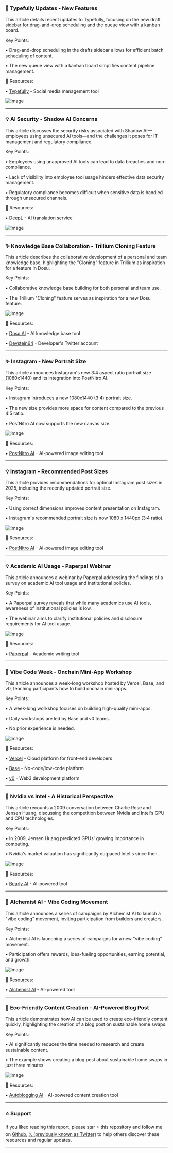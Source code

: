 ### 🚀 Typefully Updates - New Features

This article details recent updates to Typefully, focusing on the new draft sidebar for drag-and-drop scheduling and the queue view with a kanban board.

Key Points:

• Drag-and-drop scheduling in the drafts sidebar allows for efficient batch scheduling of content.


• The new queue view with a kanban board simplifies content pipeline management.


🔗 Resources:

• [Typefully](https://x.com/typefully) - Social media management tool


![Image](https://x.com/typefully/status/1958150271558983795/photo/1)


---

### 💡 AI Security - Shadow AI Concerns

This article discusses the security risks associated with Shadow AI—employees using unsecured AI tools—and the challenges it poses for IT management and regulatory compliance.

Key Points:

• Employees using unapproved AI tools can lead to data breaches and non-compliance.


•  Lack of visibility into employee tool usage hinders effective data security management.


• Regulatory compliance becomes difficult when sensitive data is handled through unsecured channels.



🔗 Resources:

• [DeepL](https://x.com/DeepLcom) - AI translation service


![Image](https://x.com/DeepLcom/status/1958140711666323760/photo/1)


---

### ✨ Knowledge Base Collaboration - Trillium Cloning Feature

This article describes the collaborative development of a personal and team knowledge base, highlighting the "Cloning" feature in Trillium as inspiration for a feature in Dosu.

Key Points:

• Collaborative knowledge base building for both personal and team use.


• The Trillium "Cloning" feature serves as inspiration for a new Dosu feature.


![Image](https://pbs.twimg.com/media/GyudBt9XsAABBol?format=jpg&name=small)

🔗 Resources:

• [Dosu AI](https://x.com/dosu_ai) - AI knowledge base tool


• [Devstein64](https://x.com/devstein64) - Developer's Twitter account



---

### ✨ Instagram - New Portrait Size

This article announces Instagram's new 3:4 aspect ratio portrait size (1080x1440) and its integration into PostNitro AI.

Key Points:

• Instagram introduces a new 1080x1440 (3:4) portrait size.


•  The new size provides more space for content compared to the previous 4:5 ratio.


• PostNitro AI now supports the new canvas size.


![Image](https://pbs.twimg.com/media/GytXF4cXsAAioL0?format=jpg&name=small)

🔗 Resources:

• [PostNitro AI](https://x.com/postnitroai) - AI-powered image editing tool


---

### 💡 Instagram - Recommended Post Sizes

This article provides recommendations for optimal Instagram post sizes in 2025, including the recently updated portrait size.

Key Points:

• Using correct dimensions improves content presentation on Instagram.


• Instagram's recommended portrait size is now 1080 x 1440px (3:4 ratio).



![Image](https://pbs.twimg.com/media/GyttOZ5XMAAttKV?format=jpg&name=small)

🔗 Resources:

• [PostNitro AI](https://x.com/postnitroai) - AI-powered image editing tool


---

### 💡 Academic AI Usage - Paperpal Webinar

This article announces a webinar by Paperpal addressing the findings of a survey on academic AI tool usage and institutional policies.

Key Points:

• A Paperpal survey reveals that while many academics use AI tools, awareness of institutional policies is low.


• The webinar aims to clarify institutional policies and disclosure requirements for AI tool usage.



![Image](https://pbs.twimg.com/media/GytnCIhWMAA2ji5?format=png&name=small)

🔗 Resources:

• [Paperpal](https://x.com/teampaperpal) - Academic writing tool


---

### 🚀 Vibe Code Week - Onchain Mini-App Workshop

This article announces a week-long workshop hosted by Vercel, Base, and v0, teaching participants how to build onchain mini-apps.

Key Points:

•  A week-long workshop focuses on building high-quality mini-apps.


• Daily workshops are led by Base and v0 teams.


• No prior experience is needed.


![Image](https://pbs.twimg.com/media/GypVBBFbcAA2IjY?format=png&name=small)

🔗 Resources:

• [Vercel](https://x.com/vercel) - Cloud platform for front-end developers


• [Base](https://x.com/base) -  No-code/low-code platform


• [v0](https://x.com/v0) - Web3 development platform


---

### 🤖 Nvidia vs Intel - A Historical Perspective

This article recounts a 2009 conversation between Charlie Rose and Jensen Huang, discussing the competition between Nvidia and Intel's GPU and CPU technologies.

Key Points:

•  In 2009, Jensen Huang predicted GPUs' growing importance in computing.


• Nvidia's market valuation has significantly outpaced Intel's since then.



![Image](https://pbs.twimg.com/amplify_video_thumb/1957137234177789954/img/ynRwtaO3-xFbrPND.jpg)

🔗 Resources:

• [Bearly AI](https://x.com/bearlyai) - AI-powered tool


---

### 🚀 Alchemist AI - Vibe Coding Movement

This article announces a series of campaigns by Alchemist AI to launch a "vibe coding" movement, inviting participation from builders and creators.

Key Points:

• Alchemist AI is launching a series of campaigns for a new "vibe coding" movement.


•  Participation offers rewards, idea-fueling opportunities, earning potential, and growth.


![Image](https://pbs.twimg.com/amplify_video_thumb/1957136790286180352/img/rzYpHmQpOGaUqGkh.jpg)

🔗 Resources:

• [Alchemist AI](https://x.com/alchemistAIapp) - AI-powered tool


---

### 🤖 Eco-Friendly Content Creation - AI-Powered Blog Post

This article demonstrates how AI can be used to create eco-friendly content quickly, highlighting the creation of a blog post on sustainable home swaps.

Key Points:

•  AI significantly reduces the time needed to research and create sustainable content.


•  The example shows creating a blog post about sustainable home swaps in just three minutes.



![Image](https://pbs.twimg.com/media/GykbIbsWcAAU7a9?format=jpg&name=small)

🔗 Resources:

• [Autoblogging AI](https://x.com/autobloggingai) - AI-powered content creation tool


---

### ⭐️ Support

If you liked reading this report, please star ⭐️ this repository and follow me on [Github](https://github.com/Drix10), [𝕏 (previously known as Twitter)](https://x.com/DRIX_10_) to help others discover these resources and regular updates.

---